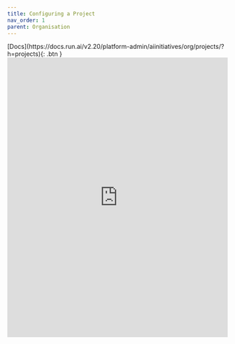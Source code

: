 ```yaml
---
title: Configuring a Project
nav_order: 1
parent: Organisation
---
```


<span class="fs-3">
[Docs](https://docs.run.ai/v2.20/platform-admin/aiinitiatives/org/projects/?h=projects){: .btn }
</span>

<iframe src="https://scribehow.com/embed/Set_up_a_Project__prpLaxZaQMO8MgU0VtXzcA" width="100%" height="640" allowfullscreen frameborder="0"></iframe>